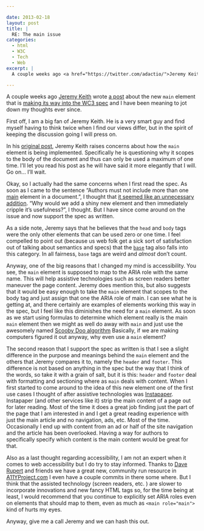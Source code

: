 ```yaml
---

date: 2013-02-18
layout: post
title: |
  RE: The main issue
categories:
  - html
  - W3C
  - Tech
  - Web
excerpt: |
  A couple weeks ago <a href="https://twitter.com/adactio/">Jeremy Keith</a> wrote <a href="http://adactio.com/journal/6014/">a post</a> about the new main element that is <a href="http://www.w3.org/html/wg/drafts/html/master/grouping-content.html#the-main-element">making its way into the WC3 spec</a> and I have been meaning to jot down my thoughts ever since. First off, I am a big fan of Jeremy Keith. He is a very smart guy and find myself having to think twice when I find our views differ, but in the spirit of keeping the discussion going I will press on.

---
```



A couple weeks ago [Jeremy Keith](https://twitter.com/adactio/) wrote [a post](http://adactio.com/journal/6014/) about the new `main` element that is [making its way into the WC3 spec](http://www.w3.org/html/wg/drafts/html/master/grouping-content.html#the-main-element) and I have been meaning to jot down my thoughts ever since.

First off, I am a big fan of Jeremy Keith. He is a very smart guy and find myself having to think twice when I find our views differ, but in the spirit of keeping the discussion going I will press on.

In his [original post](http://adactio.com/journal/6014/), Jeremy Keith raises concerns about how the `main` element is being implemented. Specifically he is questioning why it scopes to the body of the document and thus can only be used a maximum of one time. I’ll let you read his post as he will have said it more elegantly that I will. Go on… I’ll wait.

Okay, so I actually had the same concerns when I first read the spec. As soon as I came to the sentence “Authors must not include more than one [main](http://www.w3.org/html/wg/drafts/html/master/grouping-content.html#the-main-element) element in a document.”, I thought that [it seemed like an unnecessary addition](https://twitter.com/bryanstedman/statuses/282685499074805760). “Why would we add a shiny new element and then immediately cripple it’s usefulness?”,  I thought. But I have since come around on the issue and now support the spec as written.

As a side note, Jeremy says that he believes that the `head` and `body` tags were the only other elements that can be used zero or one time. I feel compelled to point out (because us web folk get a sick sort of satisfaction out of talking about semantics and specs) that the [`base`](http://www.w3.org/html/wg/drafts/html/master/document-metadata.html#the-base-element) tag also falls into this category. In all fairness, `base` tags are weird and _almost_ don’t count.

Anyway, one of the big reasons that I changed my mind is accessibility. You see, the `main` element is supposed to map to the ARIA role with the same name. This will help assistive technologies such as screen readers better maneuver the page content. Jeremy does mention this, but also suggests that it would be easy enough to take the `main` element that scopes to the body tag and just assign that one the ARIA role of main. I can see what he is getting at, and there certainly are examples of elements working this way in the spec, but I feel like this diminishes the need for a `main` element. As soon as we start using formulas to determine which element really is the main `main` element then we might as well do away with `main` and just use the awesomely named [Scooby Doo algorithm](http://www.brucelawson.co.uk/2012/scooby-doo-content-element/)   Basically, if we are making computers figured it out anyway, why even use a `main` element?

The second reason that I support the spec as written is that I see a slight difference in the purpose and meanings behind the `main` element and the others that Jeremy compares it to, namely the `header` and `footer`. This difference is not based on anything in the spec but the way that I think of the words, so take it with a grain of salt, but it is this: `header` and `footer` deal with formatting and sectioning where as `main` deals with content. When I first started to come around to the idea of this new element one of the first use cases I thought of after assistive technologies was [Instapaper](http://www.instapaper.com/). Instapaper (and other services like it) strip the main content of a page out for later reading. Most of the time it does a great job finding just the part of the page that I am interested in and I get a great reading experience with just the main article and no navigation, ads, etc. Most of the time. Occasionally I end up with content from an ad or half of the site navigation and the article has been overlooked. Having a way for authors to specifically specify which content is the main content would be great for that.

Also as a last thought regarding accessibility,  I am not an expert when it comes to web accessibility but I do try to stay informed. Thanks to [Dave Rupert](https://twitter.com/davatron5000) and friends we have a great new, community run resource in [A11YProject.com](http://bryanstedman.com/blog/2013/02/re-the-main-issue/A11YProject.com) I even have a couple commits in there some where. But I think that the assisted technology (screen readers, etc. ) are slower to incorporate innovations and new fancy HTML tags so, for the time being at least, I would recommend that you continue to explicitly set ARIA roles even on elements that should map to them, even as much as `<main role="main">` kind of hurts my eyes.

Anyway, give me a call Jeremy and we can hash this out.